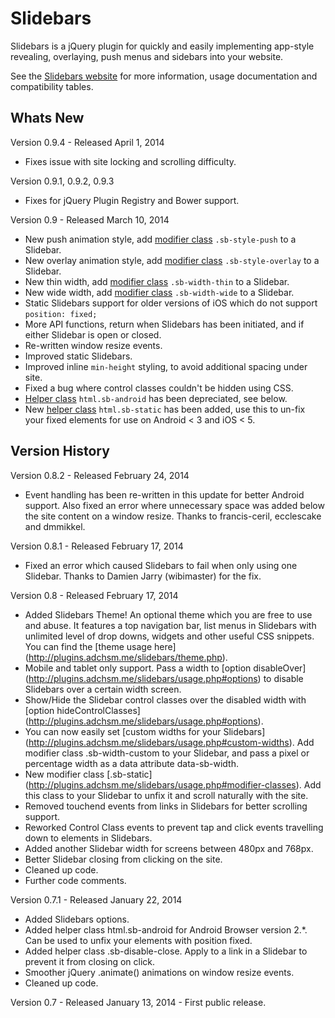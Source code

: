 Slidebars
=========

Slidebars is a jQuery plugin for quickly and easily implementing app-style revealing, overlaying, push menus and sidebars into your website.

See the [Slidebars website](http://plugins.adchsm.me/slidebars/) for more information, usage documentation and compatibility tables.

Whats New
---------

Version 0.9.4 - Released April 1, 2014

* Fixes issue with site locking and scrolling difficulty.

Version 0.9.1, 0.9.2, 0.9.3

* Fixes for jQuery Plugin Registry and Bower support.

Version 0.9 - Released March 10, 2014

* New push animation style, add [modifier class](http://plugins.adchsm.me/slidebars/usage.php#slidebars) `.sb-style-push` to a Slidebar.
* New overlay animation style, add [modifier class](http://plugins.adchsm.me/slidebars/usage.php#slidebars) `.sb-style-overlay` to a Slidebar.
* New thin width, add [modifier class](http://plugins.adchsm.me/slidebars/usage.php#slidebars) `.sb-width-thin` to a Slidebar.
* New wide width, add [modifier class](http://plugins.adchsm.me/slidebars/usage.php#slidebars) `.sb-width-wide` to a Slidebar.
* Static Slidebars support for older versions of iOS which do not support `position: fixed;`
* More API functions, return when Slidebars has been initiated, and if either Slidebar is open or closed.
* Re-written window resize events.
* Improved static Slidebars.
* Improved inline `min-height` styling, to avoid additional spacing under site.
* Fixed a bug where control classes couldn't be hidden using CSS.
* [Helper class](http://plugins.adchsm.me/slidebars/usage.php#helper-classes) `html.sb-android` has been depreciated, see below.
* New [helper class](http://plugins.adchsm.me/slidebars/usage.php#helper-classes) `html.sb-static` has been added, use this to un-fix your fixed elements for use on Android &lt; 3 and iOS &lt; 5.

Version History
---------------

Version 0.8.2 - Released February 24, 2014

* Event handling has been re-written in this update for better Android support. Also fixed an error where unnecessary space was added below the site content on a window resize. Thanks to francis-ceril, ecclescake and dmmikkel.

Version 0.8.1 - Released February 17, 2014

* Fixed an error which caused Slidebars to fail when only using one Slidebar. Thanks to Damien Jarry (wibimaster) for the fix.

Version 0.8 - Released February 17, 2014

* Added Slidebars Theme! An optional theme which you are free to use and abuse. It features a top navigation bar, list menus in Slidebars with unlimited level of drop downs, widgets and other useful CSS snippets. You can find the [theme usage here] (http://plugins.adchsm.me/slidebars/theme.php).
* Mobile and tablet only support. Pass a width to [option disableOver] (http://plugins.adchsm.me/slidebars/usage.php#options) to disable Slidebars over a certain width screen.
* Show/Hide the Slidebar control classes over the disabled width with [option hideControlClasses] (http://plugins.adchsm.me/slidebars/usage.php#options).
* You can now easily set [custom widths for your Slidebars] (http://plugins.adchsm.me/slidebars/usage.php#custom-widths). Add modifier class .sb-width-custom to your Slidebar, and pass a pixel or percentage width as a data attribute data-sb-width.
* New modifier class [.sb-static] (http://plugins.adchsm.me/slidebars/usage.php#modifier-classes). Add this class to your Slidebar to unfix it and scroll naturally with the site.
* Removed touchend events from links in Slidebars for better scrolling support.
* Reworked Control Class events to prevent tap and click events travelling down to elements in Slidebars.
* Added another Slidebar width for screens between 480px and 768px.
* Better Slidebar closing from clicking on the site.
* Cleaned up code.
* Further code comments.

Version 0.7.1 - Released January 22, 2014

* Added Slidebars options.
* Added helper class html.sb-android for Android Browser version 2.*. Can be used to unfix your elements with position fixed.
* Added helper class .sb-disable-close. Apply to a link in a Slidebar to prevent it from closing on click.
* Smoother jQuery .animate() animations on window resize events.
* Cleaned up code.

Version 0.7 - Released January 13, 2014 - First public release.